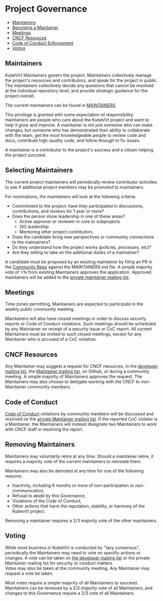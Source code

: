 # Project Governance

- [Maintainers](#maintainers)
- [Becoming a Maintainer](#becoming-a-maintainer)
- [Meetings](#meetings)
- [CNCF Resources](#cncf-resources)
- [Code of Conduct Enforcement](#code-of-conduct)
- [Voting](#voting)

## Maintainers

KubeVirt Maintainers govern the project. Maintainers collectively manage the 
project's resources and contributors, and speak for the project in public.  The
maintainers collectively decide any questions that cannot be resolved at the 
individual repository level, and provide strategic guidance for the project
overall.

The current maintainers can be found in [MAINTAINERS](./MAINTAINERS.md).  

This privilege is granted with some expectation of responsibility: maintainers
are people who care about the KubeVirt project and want to help it grow and
improve. A maintainer is not just someone who can make changes, but someone who
has demonstrated their ability to collaborate with the team, get the most
knowledgeable people to review code and docs, contribute high-quality code, and
follow through to fix issues.

A maintainer is a contributor to the project's success and a citizen helping
the project succeed.

## Selecting Maintainers

The current project maintainers will periodically review contributor activities
to see if additional project members may be promoted to maintainers. 

For nominations, the maintainers will look at the following criteria:

  * Commitment to the project: have they participated in discussions, 
    contributions, and reviews for 1 year or more?
  * Does the person show leadership in one of these areas?
    * Active approver or reviewer in core or subprojects
    * SIG leadership
    * Mentoring other project contributors
  * Does the candidate bring new perspectives or community connections to the 
    maintainers?
  * Do they understand how the project works (policies, processes, etc)?
  * Are they willing to take on the additional duties of a maintainer?

A candidate must be proposed by an existing maintainer by filing an PR in the
[Community Repo](https://github.com/kubevirt/community) against the MAINTAINERS.md file. 
A simple majority vote of +1s from existing Maintainers approves the application. 
Approved maintainers will be added to the [private maintainer mailing list](mailto:cncf-kubevirt-maintainers@lists.cncf.io).

## Meetings

Time zones permitting, Maintainers are expected to participate in the weekly public
community meeting. 

Maintainers will also have closed meetings in order to discuss security reports
or Code of Conduct violations.  Such meetings should be scheduled by any
Maintainer on receipt of a security issue or CoC report.  All current Maintainers
must be invited to such closed meetings, except for any Maintainer who is
accused of a CoC violation.

## CNCF Resources

Any Maintainer may suggest a request for CNCF resources, in the
[developer mailing list](https://groups.google.com/forum/#!forum/kubevirt-dev), 
the [Maintainer mailing list](mailto:cncf-kubevirt-maintainers@lists.cncf.io), on Github, 
or during a community meeting.  A simple majority of Maintainers approves the 
request.  The Maintainers may also choose to delegate working with the CNCF to 
non-Maintainer community members.

## Code of Conduct

[Code of Conduct](./code-of-conduct.md)
violations by community members will be discussed and resolved
on the [private Maintainer mailing list](mailto:cncf-kubevirt-maintainers@lists.cncf.io).  If the reported CoC violator
is a Maintainer, the Maintainers will instead designate two Maintainers to work
with CNCF staff in resolving the report.

## Removing Maintainers

Maintainers may voluntarily retire at any time.  Should a maintainer retire, 
it requires a majority vote of the current maintainers to reinstate them.

Maintainers may also be demoted at any time for one of the following reasons:

* Inactivity, including 6 months or more of non-participation or non-communication,
* Refusal to abide by this Governance,
* Violations of the Code of Conduct,
* Other actions that harm the reputation, stability, or harmony of the Kubevirt
  project.

Removing a maintainer requires a 2/3 majority vote of the other maintainers.

## Voting

While most business in KubeVirt is conducted by "lazy consensus", periodically
the Maintainers may need to vote on specific actions or changes.
A vote can be taken on [the developer mailing list](https://groups.google.com/forum/#!forum/kubevirt-dev) or
the private Maintainer mailing list for security or conduct matters.  
Votes may also be taken at the community meeting.  Any Maintainer may
request a vote be taken.

Most votes require a simple majority of all Maintainers to succeed. Maintainers
can be removed by a 2/3 majority vote of all Maintainers, and changes to this
Governance require a 2/3 vote of all Maintainers.
